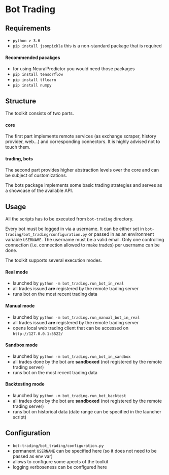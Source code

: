 # Bot Trading

## Requirements
- `python > 3.6`
- `pip install jsonpickle` this is a non-standard package that is required

#### Recommended pacakges
- for using NeuralPredictor you would need those packages
- `pip install tensorflow`
- `pip install tflearn`
- `pip install numpy`

## Structure
The toolkit consists of two parts.
#### core
The first part implements remote services (as exchange scraper, history provider, web...) and corresponding connectors.
It is highly advised not to touch them.

#### trading, bots
The second part provides higher abstraction levels over the core and can be subject of customizations.

The bots package implements some basic trading strategies and serves as a showcase of the available API.

## Usage
All the scripts has to be executed from `bot-trading` directory.

Every bot must be logged in via a username. It can be either set in `bot-trading/bot_trading/configuration.py` or passed in 
as an environment variable `USERNAME`. The username must be a valid email.
Only one controlling connection (i.e. connection allowed to make trades) per username can be done. 

The toolkit supports several execution modes.


#### Real mode
- launched by `python -m bot_trading.run_bot_in_real`
- all trades issued **are** registered by the remote trading server
- runs bot on the most recent trading data

#### Manual mode 
- launched by `python -m bot_trading.run_manual_bot_in_real`
- all trades issued **are** registered by the remote trading server
- opens local web trading client that can be accessed on `http://127.0.0.1:5522/`


#### Sandbox mode
- launched by `python -m bot_trading.run_bot_in_sandbox`
- all trades done by the bot are **sandboxed** (not registered by the remote trading server)
- runs bot on the most recent trading data

#### Backtesting mode
- launched by `python -m bot_trading.run_bot_backtest`
- all trades done by the bot are **sandboxed** (not registered by the remote trading server)
- runs bot on historical data (date range can be specified in the launcher script)


## Configuration
- `bot-trading/bot_trading/configuration.py`
- permanent `USERNAME` can be specified here (so it does not need to be passed as env var)
- allows to configure some apects of the toolkit
- logging verboseness can be configured here 